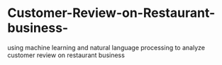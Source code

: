 # Customer-Review-on-Restaurant-business-
using machine learning and natural language processing to analyze customer review on restaurant business 
